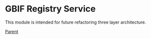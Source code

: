 # GBIF Registry Service

This module is intended for future refactoring three layer architecture.

[Parent](../README.md)
